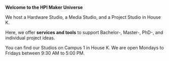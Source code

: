 **Welcome to the HPI Maker Universe**

We host a Hardware Studio, a Media Studio, and a Project Studio in House K. 

Here, we offer **services and tools** to support Bachelor-, Master-, PhD-, and individual project ideas.

You can find our Studios on Campus 1 in House K. We are open Mondays to Fridays between 9:30 AM to 5:00 PM.